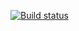 


[![Build status](https://ci.appveyor.com/api/projects/status/5yk37krlenvvluc3?svg=true)](https://ci.appveyor.com/project/OlgaMedeiros/seleniumdebitcard-ae640)

